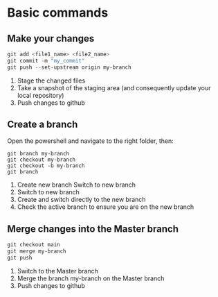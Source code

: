 # Basic commands
## Make your changes

```powershell
git add <file1_name> <file2_name>
git commit -m "my_commit"
git push --set-upstream origin my-branch
```

1. Stage the changed files
2. Take a snapshot of the staging area (and consequently update your local repository)
3. Push changes to github

## Create a branch
Open the powershell and navigate to the right folder, then:
```
git branch my-branch
git checkout my-branch
git checkout -b my-branch
git branch
```
1. Create new branch Switch to new branch 
2. Switch to new branch
3. Create and switch directly to the new branch 
4. Check the active branch to ensure you are on the new branch


## Merge changes into the Master branch

```powershell
git checkout main
git merge my-branch
git push
```

1. Switch to the Master branch
2. Merge the branch my-branch on the Master branch
3. Push changes to github


